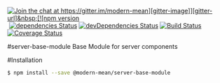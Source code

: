 [![Join the chat at https://gitter.im/modern-mean][gitter-image]][gitter-url]&nbsp;[![npm version][npm-image]][npm-url]&nbsp;[![dependencies Status][david-image]][david-url]&nbsp;[![devDependencies Status][davidDev-image]][davidDev-url]&nbsp;[![Build Status][travis-image]][travis-url]&nbsp;[![Coverage Status][coveralls-image]][coveralls-url]&nbsp;

#server-base-module
Base Module for server components

#Installation
```sh
$ npm install --save @modern-mean/server-base-module
```

[gitter-image]: https://badges.gitter.im/modern-mean.svg
[gitter-url]: https://gitter.im/modern-mean?utm_source=badge&utm_medium=badge&utm_campaign=pr-badge&utm_content=badge

[npm-image]: https://badge.fury.io/js/%40modern-mean%2Fserver-base-module.svg
[npm-url]: https://npmjs.org/package/%40modern-mean%2Fserver-base-module

[travis-image]: https://travis-ci.org/modern-mean/server-base-module.svg?branch=master
[travis-url]: https://travis-ci.org/modern-mean/server-base-module

[david-image]: https://david-dm.org/modern-mean/server-base-module/status.svg
[david-url]: https://david-dm.org/modern-mean/server-base-module

[davidDev-image]: https://david-dm.org/modern-mean/server-base-module/dev-status.svg
[davidDev-url]: https://david-dm.org/modern-mean/server-base-module?type=dev

[coveralls-image]: https://coveralls.io/repos/github/modern-mean/server-base-module/badge.svg?branch=master
[coveralls-url]: https://coveralls.io/github/modern-mean/server-base-module?branch=master
